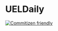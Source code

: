 # UELDaily
[![Commitizen friendly](https://img.shields.io/badge/commitizen-friendly-brightgreen.svg)](http://commitizen.github.io/cz-cli/)
